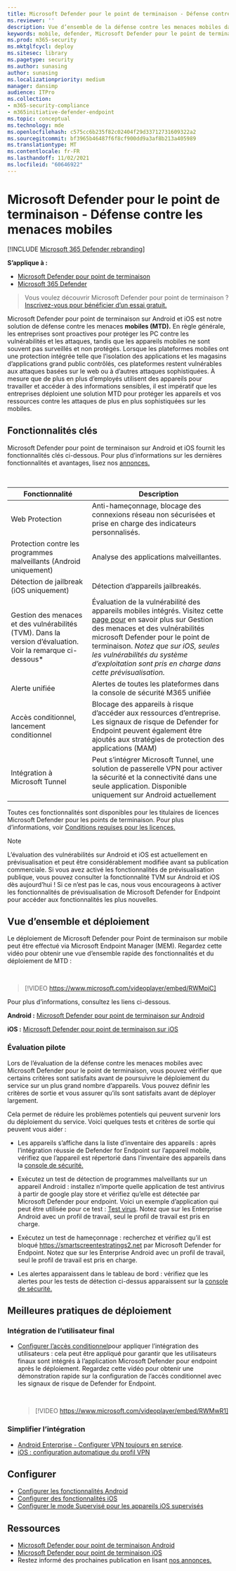 ```yaml
---
title: Microsoft Defender pour le point de terminaison - Défense contre les menaces mobiles
ms.reviewer: ''
description: Vue d’ensemble de la défense contre les menaces mobiles dans Microsoft Defender pour le point de terminaison
keywords: mobile, defender, Microsoft Defender pour le point de terminaison, ios, mtd, android, sécurité
ms.prod: m365-security
ms.mktglfcycl: deploy
ms.sitesec: library
ms.pagetype: security
ms.author: sunasing
author: sunasing
ms.localizationpriority: medium
manager: dansimp
audience: ITPro
ms.collection:
- m365-security-compliance
- m365initiative-defender-endpoint
ms.topic: conceptual
ms.technology: mde
ms.openlocfilehash: c575cc6b235f82c02404f29d33712731609322a2
ms.sourcegitcommit: bf3965b46487f6f8cf900dd9a3af8b213a405989
ms.translationtype: MT
ms.contentlocale: fr-FR
ms.lasthandoff: 11/02/2021
ms.locfileid: "60646922"
---
```

# <a name="microsoft-defender-for-endpoint---mobile-threat-defense"></a>Microsoft Defender pour le point de terminaison - Défense contre les menaces mobiles

[!INCLUDE [Microsoft 365 Defender rebranding](../../includes/microsoft-defender.md)]

**S’applique à :**
- [Microsoft Defender pour point de terminaison](https://go.microsoft.com/fwlink/p/?linkid=2154037)
- [Microsoft 365 Defender](https://go.microsoft.com/fwlink/?linkid=2118804)

> Vous voulez découvrir Microsoft Defender pour point de terminaison ? [Inscrivez-vous pour bénéficier d’un essai gratuit.](https://signup.microsoft.com/create-account/signup?products=7f379fee-c4f9-4278-b0a1-e4c8c2fcdf7e&ru=https://aka.ms/MDEp2OpenTrial?ocid=docs-wdatp-exposedapis-abovefoldlink)

Microsoft Defender pour point de terminaison sur Android et iOS est notre solution de défense contre les menaces **mobiles (MTD).** En règle générale, les entreprises sont proactives pour protéger les PC contre les vulnérabilités et les attaques, tandis que les appareils mobiles ne sont souvent pas surveillés et non protégés. Lorsque les plateformes mobiles ont une protection intégrée telle que l’isolation des applications et les magasins d’applications grand public contrôlés, ces plateformes restent vulnérables aux attaques basées sur le web ou à d’autres attaques sophistiquées. À mesure que de plus en plus d’employés utilisent des appareils pour travailler et accéder à des informations sensibles, il est impératif que les entreprises déploient une solution MTD pour protéger les appareils et vos ressources contre les attaques de plus en plus sophistiquées sur les mobiles.

## <a name="key-capabilities"></a>Fonctionnalités clés

Microsoft Defender pour point de terminaison sur Android et iOS fournit les fonctionnalités clés ci-dessous. Pour plus d’informations sur les dernières fonctionnalités et avantages, lisez nos [annonces.](https://aka.ms/mdeblog)

<br>

|Fonctionnalité|Description|
|---|---|
|Web Protection|Anti-hameçonnage, blocage des connexions réseau non sécurisées et prise en charge des indicateurs personnalisés.|
|Protection contre les programmes malveillants (Android uniquement)|Analyse des applications malveillantes.|
|Détection de jailbreak (iOS uniquement)|Détection d’appareils jailbreakés.|
|Gestion des menaces et des vulnérabilités (TVM). Dans la version d’évaluation. Voir la remarque ci-dessous*|Évaluation de la vulnérabilité des appareils mobiles intégrés. Visitez cette [page pour](next-gen-threat-and-vuln-mgt.md) en savoir plus sur Gestion des menaces et des vulnérabilités microsoft Defender pour le point de terminaison. *Notez que sur iOS, seules les vulnérabilités du système d’exploitation sont pris en charge dans cette prévisualisation.*|
|Alerte unifiée|Alertes de toutes les plateformes dans la console de sécurité M365 unifiée|
|Accès conditionnel, lancement conditionnel|Blocage des appareils à risque d’accéder aux ressources d’entreprise. Les signaux de risque de Defender for Endpoint peuvent également être ajoutés aux stratégies de protection des applications (MAM)|
|Intégration à Microsoft Tunnel|Peut s’intégrer Microsoft Tunnel, une solution de passerelle VPN pour activer la sécurité et la connectivité dans une seule application. Disponible uniquement sur Android actuellement|

Toutes ces fonctionnalités sont disponibles pour les titulaires de licences Microsoft Defender pour les points de terminaison. Pour plus d’informations, voir [Conditions requises pour les licences.](minimum-requirements.md#licensing-requirements)

> [!NOTE]
> L’évaluation des vulnérabilités sur Android et iOS est actuellement en prévisualisation et peut être considérablement modifiée avant sa publication commerciale. Si vous avez activé les fonctionnalités de prévisualisation publique, vous pouvez consulter la fonctionnalité TVM sur Android et iOS dès aujourd’hui ! Si ce n’est [](preview.md) pas le cas, nous vous encourageons à activer les fonctionnalités de prévisualisation de Microsoft Defender for Endpoint pour accéder aux fonctionnalités les plus nouvelles.

## <a name="overview-and-deploy"></a>Vue d’ensemble et déploiement

Le déploiement de Microsoft Defender pour Point de terminaison sur mobile peut être effectué via Microsoft Endpoint Manager (MEM). Regardez cette vidéo pour obtenir une vue d’ensemble rapide des fonctionnalités et du déploiement de MTD :

<br/>

> [!VIDEO https://www.microsoft.com/videoplayer/embed/RWMpiC]

Pour plus d’informations, consultez les liens ci-dessous.

**Android :** [Microsoft Defender pour point de terminaison sur Android](microsoft-defender-endpoint-android.md)

**iOS :** [Microsoft Defender pour point de terminaison sur iOS](microsoft-defender-endpoint-ios.md)

### <a name="pilot-evaluation"></a>Évaluation pilote

Lors de l’évaluation de la défense contre les menaces mobiles avec Microsoft Defender pour le point de terminaison, vous pouvez vérifier que certains critères sont satisfaits avant de poursuivre le déploiement du service sur un plus grand nombre d’appareils. Vous pouvez définir les critères de sortie et vous assurer qu’ils sont satisfaits avant de déployer largement.

Cela permet de réduire les problèmes potentiels qui peuvent survenir lors du déploiement du service. Voici quelques tests et critères de sortie qui peuvent vous aider :

- Les appareils s’affiche dans la liste d’inventaire des appareils : après l’intégration réussie de Defender for Endpoint sur l’appareil mobile, vérifiez que l’appareil est répertorié dans l’inventaire des appareils dans la [console de sécurité.](https://security.microsoft.com)

- Exécutez un test de détection de programmes malveillants sur un appareil Android : installez n’importe quelle application de test antivirus à partir de google play store et vérifiez qu’elle est détectée par Microsoft Defender pour endpoint. Voici un exemple d’application qui peut être utilisée pour ce test : [Test virus](https://play.google.com/store/apps/details?id=com.androidantivirus.testvirus). Notez que sur les Enterprise Android avec un profil de travail, seul le profil de travail est pris en charge.

- Exécutez un test de hameçonnage : recherchez et vérifiez qu’il est bloqué https://smartscreentestratings2.net par Microsoft Defender for Endpoint. Notez que sur les Enterprise Android avec un profil de travail, seul le profil de travail est pris en charge.

- Les alertes apparaissent dans le tableau de bord : vérifiez que les alertes pour les tests de détection ci-dessus apparaissent sur la [console de sécurité.](https://security.microsoft.com)

## <a name="deployment-best-practices"></a>Meilleures pratiques de déploiement

### <a name="end-user-onboarding"></a>Intégration de l’utilisateur final

- [Configurer l’accès conditionnel](android-configure.md#conditional-access-with-defender-for-endpoint-on-android)pour appliquer l’intégration des utilisateurs : cela peut être appliqué pour garantir que les utilisateurs finaux sont intégrés à l’application Microsoft Defender pour endpoint après le déploiement. Regardez cette vidéo pour obtenir une démonstration rapide sur la configuration de l’accès conditionnel avec les signaux de risque de Defender for Endpoint. 

  <br/>

  > [!VIDEO https://www.microsoft.com/videoplayer/embed/RWMwR1]

### <a name="simplify-onboarding"></a>Simplifier l’intégration

- [Android Enterprise - Configurer VPN toujours en service](android-intune.md#auto-setup-of-always-on-vpn).
- [iOS : configuration automatique du profil VPN](ios-install.md#auto-onboarding-of-vpn-profile-simplified-onboarding)

## <a name="configure"></a>Configurer

- [Configurer les fonctionnalités Android](android-configure.md)
- [Configurer des fonctionnalités iOS](ios-configure-features.md)
- [Configurer le mode Supervisé pour les appareils iOS supervisés](ios-install.md#configure-microsoft-defender-for-endpoint-for-supervised-mode)

## <a name="resources"></a>Ressources

- [Microsoft Defender pour point de terminaison Android](microsoft-defender-endpoint-android.md)
- [Microsoft Defender pour point de terminaison iOS](microsoft-defender-endpoint-ios.md)
- Restez informé des prochaines publication en lisant [nos annonces.](https://aka.ms/mdeblog)

